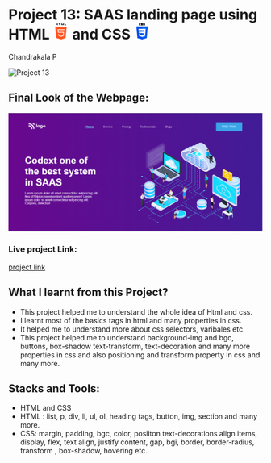 # Project 13: SAAS landing page using HTML ![](./final-look/html-5.png) and CSS ![](./final-look/css-3.png)

Chandrakala P

![Project 13](https://img.shields.io/badge/Project%20-13-dark%20green)

## Final Look of the Webpage:

![Final Look of the Website](./final-look/final.PNG)

### Live project Link:

[project link](https://saas-landing-page-project13.netlify.app/)

## What I learnt from this Project?

- This project helped me to understand the whole idea of Html and css.
- I learnt most of the basics tags in html and many properties in css.
- It helped me to understand more about css selectors, varibales etc.
- This project helped me to understand background-img and bgc, buttons, box-shadow text-transform, text-decoration and many more properties in css and also positioning and transform property in css and many more.

## Stacks and Tools:

- HTML and CSS
- HTML : list, p, div, li, ul, ol, heading tags, button, img, section and many more.
- CSS: margin, padding, bgc, color, posiiton text-decorations align items, display, flex, text align, justify content, gap, bgi, border, border-radius, transform , box-shadow, hovering etc.
